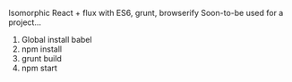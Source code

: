 Isomorphic React + flux with ES6, grunt, browserify
Soon-to-be used for a project...

1. Global install babel
2. npm install
3. grunt build
4. npm start